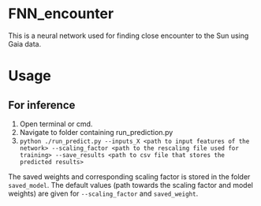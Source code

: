 # FNN_encounter
This is a neural network used for finding close encounter to the Sun using Gaia data.

# Usage
## For inference

1. Open terminal or cmd.
2. Navigate to folder containing run_prediction.py
3. `python ./run_predict.py --inputs_X <path to input features of the network> --scaling_factor <path to the rescaling file used for training> --save_results <path to csv file that stores the predicted results>`

The saved weights and corresponding scaling factor is stored in the folder `saved_model`. The default values (path towards the scaling factor and model weights) are given for `--scaling_factor` and `saved_weight`.
